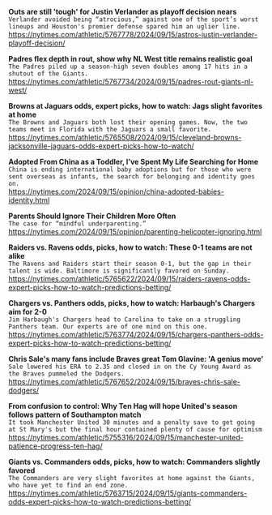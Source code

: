 **Outs are still 'tough' for Justin Verlander as playoff decision nears**\
`Verlander avoided being “atrocious,” against one of the sport’s worst lineups and Houston's premier defense spared him an uglier line.`\
https://nytimes.com/athletic/5767778/2024/09/15/astros-justin-verlander-playoff-decision/

**Padres flex depth in rout, show why NL West title remains realistic goal**\
`The Padres piled up a season-high seven doubles among 17 hits in a shutout of the Giants.`\
https://nytimes.com/athletic/5767734/2024/09/15/padres-rout-giants-nl-west/

**Browns at Jaguars odds, expert picks, how to watch: Jags slight favorites at home**\
`The Browns and Jaguars both lost their opening games. Now, the two teams meet in Florida with the Jaguars a small favorite.`\
https://nytimes.com/athletic/5765508/2024/09/15/cleveland-browns-jacksonville-jaguars-odds-expert-picks-how-to-watch/

**Adopted From China as a Toddler, I’ve Spent My Life Searching for Home**\
`China is ending international baby adoptions but for those who were sent overseas as infants, the search for belonging and identity goes on.`\
https://nytimes.com/2024/09/15/opinion/china-adopted-babies-identity.html

**Parents Should Ignore Their Children More Often**\
`The case for “mindful underparenting.”`\
https://nytimes.com/2024/09/15/opinion/parenting-helicopter-ignoring.html

**Raiders vs. Ravens odds, picks, how to watch: These 0-1 teams are not alike**\
`The Ravens and Raiders start their season 0-1, but the gap in their talent is wide. Baltimore is significantly favored on Sunday.`\
https://nytimes.com/athletic/5765622/2024/09/15/raiders-ravens-odds-expert-picks-how-to-watch-predictions-betting/

**Chargers vs. Panthers odds, picks, how to watch: Harbaugh's Chargers aim for 2-0**\
`Jim Harbaugh's Chargers head to Carolina to take on a struggling Panthers team. Our experts are of one mind on this one. `\
https://nytimes.com/athletic/5763774/2024/09/15/chargers-panthers-odds-expert-picks-how-to-watch-predictions-betting/

**Chris Sale's many fans include Braves great Tom Glavine: 'A genius move'**\
`Sale lowered his ERA to 2.35 and closed in on the Cy Young Award as the Braves pummeled the Dodgers.`\
https://nytimes.com/athletic/5767652/2024/09/15/braves-chris-sale-dodgers/

**From confusion to control: Why Ten Hag will hope United's season follows pattern of Southampton match**\
`It took Manchester United 30 minutes and a penalty save to get going at St Mary's but the final hour contained plenty of cause for optimism`\
https://nytimes.com/athletic/5755316/2024/09/15/manchester-united-patience-progress-ten-hag/

**Giants vs. Commanders odds, picks, how to watch: Commanders slightly favored**\
`The Commanders are very slight favorites at home against the Giants, who have yet to find an end zone. `\
https://nytimes.com/athletic/5763715/2024/09/15/giants-commanders-odds-expert-picks-how-to-watch-predictions-betting/


